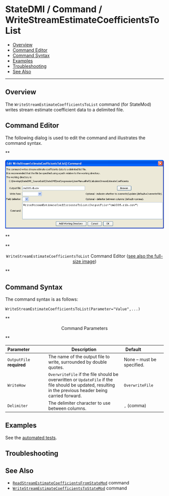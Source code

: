 # StateDMI / Command / WriteStreamEstimateCoefficientsToList #

* [Overview](#overview)
* [Command Editor](#command-editor)
* [Command Syntax](#command-syntax)
* [Examples](#examples)
* [Troubleshooting](#troubleshooting)
* [See Also](#see-also)

-------------------------

## Overview ##

The `WriteStreamEstimateCoefficientsToList` command (for StateMod)
writes stream estimate coefficient data to a delimited file.

## Command Editor ##

The following dialog is used to edit the command and illustrates the command syntax.

**<p style="text-align: center;">
![WriteStreamEstimateCoefficientsToList](WriteStreamEstimateCoefficientsToList.png)
</p>**

**<p style="text-align: center;">
`WriteStreamEstimateCoefficientsToList` Command Editor (<a href="../WriteStreamEstimateCoefficientsToList.png">see also the full-size image</a>)
</p>**

## Command Syntax ##

The command syntax is as follows:

```text
WriteStreamEstimateCoefficientsToList(Parameter="Value",...)
```
**<p style="text-align: center;">
Command Parameters
</p>**

| **Parameter**&nbsp;&nbsp;&nbsp;&nbsp;&nbsp;&nbsp;&nbsp;&nbsp;&nbsp;&nbsp;&nbsp;&nbsp; | **Description** | **Default**&nbsp;&nbsp;&nbsp;&nbsp;&nbsp;&nbsp;&nbsp;&nbsp;&nbsp;&nbsp;&nbsp;&nbsp;&nbsp;&nbsp;&nbsp;&nbsp; |
| --------------|-----------------|----------------- |
| `OutputFile`<br>**required** | The name of the output file to write, surrounded by double quotes. | None – must be specified. |
| `WriteHow` | `OverwriteFile` if the file should be overwritten or `UpdateFile` if the file should be updated, resulting in the previous header being carried forward. | `OverwriteFile` |
| `Delimiter` | The delimiter character to use between columns. | `,` (comma) |

## Examples ##

See the [automated tests](https://github.com/OpenCDSS/cdss-app-statedmi-test/tree/master/test/regression/commands/WriteStreamEstimateCoefficientsToList).

## Troubleshooting ##

## See Also ##

* [`ReadStreamEstimateCoefficientsFromStateMod`](../ReadStreamEstimateCoefficientsFromStateMod/ReadStreamEstimateCoefficientsFromStateMod.md) command
* [`WriteStreamEstimateCoefficientsToStateMod`](../WriteStreamEstimateCoefficientsToStateMod/WriteStreamEstimateCoefficientsToStateMod.md) command
